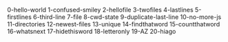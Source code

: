 0-hello-world
1-confused-smiley
2-hellofile
3-twofiles
4-lastlines
5-firstlines
6-third-line
7-file
8-cwd-state
9-duplicate-last-line
10-no-more-js
11-directories
12-newest-files
13-unique
14-findthatword
15-countthatword
16-whatsnext
17-hidethisword
18-letteronly
19-AZ
20-hiago
